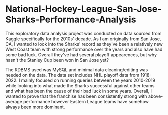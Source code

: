 # National-Hockey-League-San-Jose-Sharks-Performance-Analysis
This exploratory data analysis project was conducted on data sourced from Kaggle specifically for the 2010s' decade. As I am originally from San Jose, CA, I wanted to look into the Sharks' record as they've been a relatively new West Coast team with strong performance over the years and also have had some bad luck. Overall they've had several playoff appearences, but why hasn't the Stanley Cup been won in San Jose yet?

The RDBMS used was MySQL and minimal data cleaning/editing was needed on the data. The data set includes NHL playoff data from 1918-2022. I mainly focused on running queries between the years 2010-2019 while looking into what made the Sharks successful against other teams and what has been the cause of their bad luck in some years. Overall, I wanted to prove that the franchise has been consistently strong with above-average performance however Eastern League teams have somehow always been more dominant.
